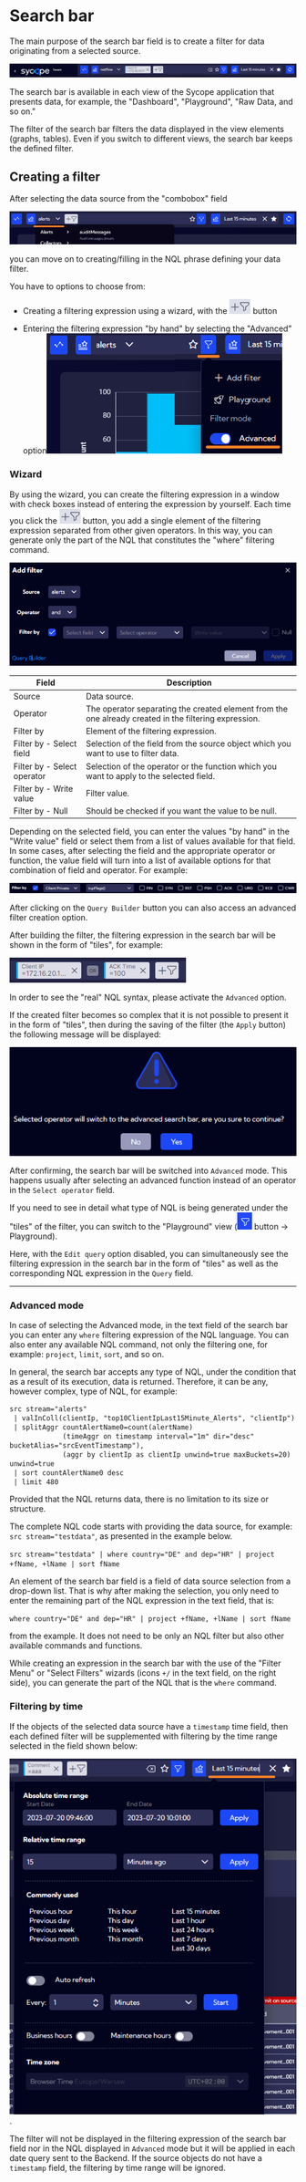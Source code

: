 


# Search bar

The main purpose of the search bar field is to create a filter for data originating from a selected source.

![menu master](assets_04-Searchbar/searchbar.png)

The search bar is available in each view of the Sycope application that presents data, for example, the "Dashboard", "Playground", "Raw Data, and so on."

The filter of the search bar filters the data displayed in the view elements (graphs, tables). Even if you switch to different views, the search bar keeps the defined filter.



## Creating a filter

After selecting the data source from the "combobox" field

![menu master](assets_04-Searchbar/searchbar-source.png)

you can move on to creating/filling in the NQL phrase defining your data filter.

You have to options to choose from:

- Creating a filtering expression using a wizard, with the ![menu master](assets_04-Searchbar/searchbar-filtr-button.png) button 
  
- Entering the filtering expression "by hand" by selecting the "Advanced" option![menu master](assets_04-Searchbar/searchbar-filtr-advanced-button.png)


### Wizard

By using the wizard, you can create the filtering expression in a window with check boxes instead of entering the expression by yourself. Each time you click the ![menu master](assets_04-Searchbar/searchbar-filtr-button.png) button, you add a single element of the filtering expression separated from other given operators. In this way, you can generate only the part of the NQL that constitutes the "where" filtering command.

![menu master](assets_04-Searchbar/searchbar-addfilter.png)



| Field | Description                       |
| --------- | ----------------------------------------- |
| Source    | Data source. |
| Operator  | The operator separating the created element from the one already created in the filtering expression. |
| Filter by | Element of the filtering expression. |
| Filter by - Select field    | Selection of the field from the source object which you want to use to filter data. |
| Filter by - Select operator | Selection of the operator or the function which you want to apply to the selected field. |
| Filter by - Write value     | Filter value. |
| Filter by - Null            | Should be checked if you want the value to be null. |

Depending on the selected field, you can enter the values "by hand" in the "Write value" field or select them from a list of values available for that field. In some cases, after selecting the field and the appropriate operator or function, the value field will turn into a list of available options for that combination of field and operator. For example: 

![menu master](assets_04-Searchbar/searchbar-addfilter-value1.png)

After clicking on the `Query Builder` button you can also access an advanced filter creation option.

After building the filter, the filtering expression in the search bar will be shown in the form of "tiles", for example:

![menu master](assets_04-Searchbar/searchbar-wizard-view.png)

In order to see the "real" NQL syntax, please activate the `Advanced` option.

If the created filter becomes so complex that it is not possible to present it in the form of "tiles", then during the saving of the filter (the `Apply` button) the following message will be displayed:

![menu master](assets_04-Searchbar/searchbar-addfilter-message.png)

After confirming, the search bar will be switched into `Advanced` mode. This happens usually after selecting an advanced function instead of an operator in the `Select operator` field.

If you need to see in detail what type of NQL is being generated under the "tiles" of the filter, you can switch to the "Playground" view (![image-20230801153411926](assets_04-Searchbar/image-20230801153411926.png) button -> Playground).

Here, with the `Edit query` option disabled, you can simultaneously see the filtering expression in the search bar in the form of "tiles" as well as the corresponding NQL expression in the `Query` field.

---

### Advanced mode

In case of selecting the Advanced mode, in the text field of the search bar you can enter any `where` filtering expression of the NQL language. You can also enter any available NQL command, not only the filtering one, for example: `project`, `limit`, `sort`, and so on.

In general, the search bar accepts any type of NQL, under the condition that as a result of its execution, data is returned. Therefore, it can be any, however complex, type of NQL, for example:

```
src stream="alerts" 
 | valInColl(clientIp, "top10ClientIpLast15Minute_Alerts", "clientIp") 
 | splitAggr countAlertName0=count(alertName) 
             (timeAggr on timestamp interval="1m" dir="desc" bucketAlias="srcEventTimestamp"), 
             (aggr by clientIp as clientIp unwind=true maxBuckets=20) unwind=true 
 | sort countAlertName0 desc 
 | limit 480
```

Provided that the NQL returns data, there is no limitation to its size or structure.

The complete NQL code starts with providing the data source, for example: `src stream="testdata"`, as presented in the example below.

`src stream="testdata" | where country="DE" and dep="HR" | project +fName, +lName | sort fName`

An element of the search bar field is a field of data source selection from a drop-down list. That is why after making the selection, you only need to enter the remaining part of the NQL expression in the text field, that is:

`where country="DE" and dep="HR" | project +fName, +lName | sort fName`

from the example. It does not need to be only an NQL filter but also other available commands and functions.

While creating an expression in the search bar with the use of the "Filter Menu" or "Select Filters" wizards (icons `+/` in the text field, on the right side), you can generate the part of the NQL that is the `where` command.



### Filtering by time

If the objects of the selected data source have a `timestamp` time field, then each defined filter will be supplemented with filtering by the time range selected in the field shown below:  

![menu master](assets_04-Searchbar/searchbar-time-filter.png).

The filter will not be displayed in the filtering expression of the search bar field nor in the NQL displayed in `Advanced` mode but it will be applied in each date query sent to the Backend. If the source objects do not have a `timestamp` field, the filtering by time range will be ignored.





